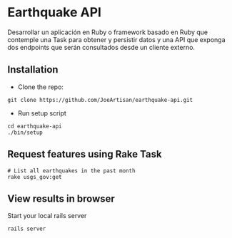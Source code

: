 # Earthquake API

Desarrollar un aplicación en Ruby o framework basado en Ruby que contemple una Task para obtener y persistir datos y una API que exponga dos endpoints que serán consultados desde un cliente externo.

## Installation

- Clone the repo:
```
git clone https://github.com/JoeArtisan/earthquake-api.git
```

- Run setup script
```
cd earthquake-api
./bin/setup
```

## Request features using Rake Task

```
# List all earthquakes in the past month
rake usgs_gov:get

```

## View results in browser

Start your local rails server
```
rails server
```
